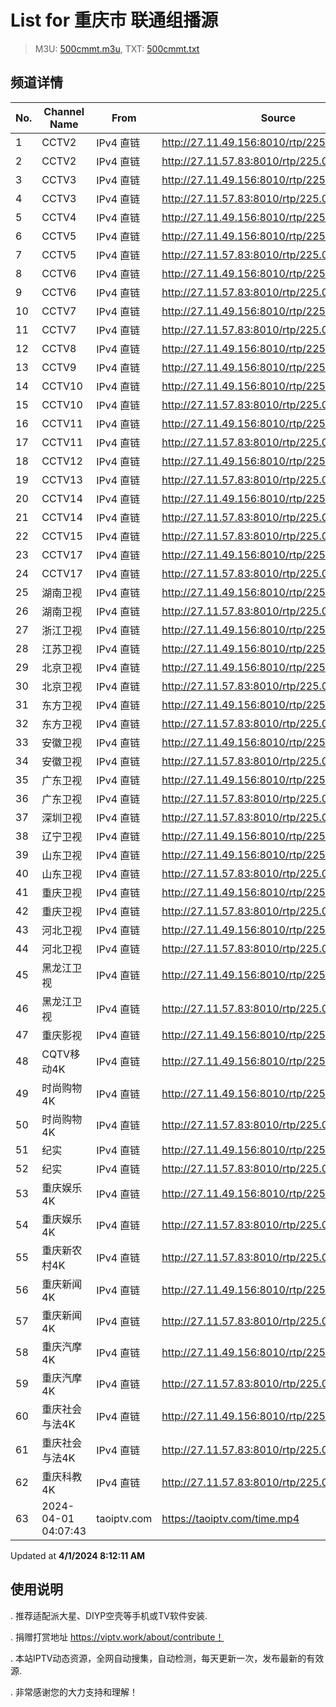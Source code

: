 # List for **重庆市 联通组播源**

> M3U: [500cmmt.m3u](/500cmmt.m3u), TXT: [500cmmt.txt](/txt/500cmmt.txt)

## 频道详情

| No. | Channel Name | From | Source |
| --- | ------------ | ---- | ------ |
| 1 | CCTV2 | IPv4 直链 | <http://27.11.49.156:8010/rtp/225.0.4.132:7980> |
| 2 | CCTV2 | IPv4 直链 | <http://27.11.57.83:8010/rtp/225.0.4.132:7980> |
| 3 | CCTV3 | IPv4 直链 | <http://27.11.49.156:8010/rtp/225.0.4.142:7980> |
| 4 | CCTV3 | IPv4 直链 | <http://27.11.57.83:8010/rtp/225.0.4.142:7980> |
| 5 | CCTV4 | IPv4 直链 | <http://27.11.49.156:8010/rtp/225.0.4.176:7980> |
| 6 | CCTV5 | IPv4 直链 | <http://27.11.49.156:8010/rtp/225.0.4.143:7980> |
| 7 | CCTV5 | IPv4 直链 | <http://27.11.57.83:8010/rtp/225.0.4.143:7980> |
| 8 | CCTV6 | IPv4 直链 | <http://27.11.49.156:8010/rtp/225.0.4.144:7980> |
| 9 | CCTV6 | IPv4 直链 | <http://27.11.57.83:8010/rtp/225.0.4.144:7980> |
| 10 | CCTV7 | IPv4 直链 | <http://27.11.49.156:8010/rtp/225.0.4.127:7980> |
| 11 | CCTV7 | IPv4 直链 | <http://27.11.57.83:8010/rtp/225.0.4.127:7980> |
| 12 | CCTV8 | IPv4 直链 | <http://27.11.49.156:8010/rtp/225.0.4.137:7980> |
| 13 | CCTV9 | IPv4 直链 | <http://27.11.49.156:8010/rtp/225.0.4.131:7980> |
| 14 | CCTV10 | IPv4 直链 | <http://27.11.49.156:8010/rtp/225.0.4.130:7980> |
| 15 | CCTV10 | IPv4 直链 | <http://27.11.57.83:8010/rtp/225.0.4.130:7980> |
| 16 | CCTV11 | IPv4 直链 | <http://27.11.49.156:8010/rtp/225.0.4.218:7980> |
| 17 | CCTV11 | IPv4 直链 | <http://27.11.57.83:8010/rtp/225.0.4.218:7980> |
| 18 | CCTV12 | IPv4 直链 | <http://27.11.49.156:8010/rtp/225.0.4.129:7980> |
| 19 | CCTV13 | IPv4 直链 | <http://27.11.57.83:8010/rtp/225.0.4.219:7980> |
| 20 | CCTV14 | IPv4 直链 | <http://27.11.49.156:8010/rtp/225.0.4.128:7980> |
| 21 | CCTV14 | IPv4 直链 | <http://27.11.57.83:8010/rtp/225.0.4.128:7980> |
| 22 | CCTV15 | IPv4 直链 | <http://27.11.57.83:8010/rtp/225.0.4.220:7980> |
| 23 | CCTV17 | IPv4 直链 | <http://27.11.49.156:8010/rtp/225.0.4.179:7980> |
| 24 | CCTV17 | IPv4 直链 | <http://27.11.57.83:8010/rtp/225.0.4.179:7980> |
| 25 | 湖南卫视 | IPv4 直链 | <http://27.11.49.156:8010/rtp/225.0.4.75:7980> |
| 26 | 湖南卫视 | IPv4 直链 | <http://27.11.57.83:8010/rtp/225.0.4.75:7980> |
| 27 | 浙江卫视 | IPv4 直链 | <http://27.11.49.156:8010/rtp/225.0.4.81:7980> |
| 28 | 江苏卫视 | IPv4 直链 | <http://27.11.49.156:8010/rtp/225.0.4.79:7980> |
| 29 | 北京卫视 | IPv4 直链 | <http://27.11.49.156:8010/rtp/225.0.4.78:7980> |
| 30 | 北京卫视 | IPv4 直链 | <http://27.11.57.83:8010/rtp/225.0.4.78:7980> |
| 31 | 东方卫视 | IPv4 直链 | <http://27.11.49.156:8010/rtp/225.0.4.80:7980> |
| 32 | 东方卫视 | IPv4 直链 | <http://27.11.57.83:8010/rtp/225.0.4.80:7980> |
| 33 | 安徽卫视 | IPv4 直链 | <http://27.11.49.156:8010/rtp/225.0.4.133:7980> |
| 34 | 安徽卫视 | IPv4 直链 | <http://27.11.57.83:8010/rtp/225.0.4.133:7980> |
| 35 | 广东卫视 | IPv4 直链 | <http://27.11.49.156:8010/rtp/225.0.4.84:7980> |
| 36 | 广东卫视 | IPv4 直链 | <http://27.11.57.83:8010/rtp/225.0.4.84:7980> |
| 37 | 深圳卫视 | IPv4 直链 | <http://27.11.57.83:8010/rtp/225.0.4.202:7980> |
| 38 | 辽宁卫视 | IPv4 直链 | <http://27.11.49.156:8010/rtp/225.0.4.98:7980> |
| 39 | 山东卫视 | IPv4 直链 | <http://27.11.49.156:8010/rtp/225.0.4.199:7980> |
| 40 | 山东卫视 | IPv4 直链 | <http://27.11.57.83:8010/rtp/225.0.4.199:7980> |
| 41 | 重庆卫视 | IPv4 直链 | <http://27.11.49.156:8010/rtp/225.0.4.187:7980> |
| 42 | 重庆卫视 | IPv4 直链 | <http://27.11.57.83:8010/rtp/225.0.4.187:7980> |
| 43 | 河北卫视 | IPv4 直链 | <http://27.11.49.156:8010/rtp/225.0.4.174:7980> |
| 44 | 河北卫视 | IPv4 直链 | <http://27.11.57.83:8010/rtp/225.0.4.174:7980> |
| 45 | 黑龙江卫视 | IPv4 直链 | <http://27.11.49.156:8010/rtp/225.0.4.201:7980> |
| 46 | 黑龙江卫视 | IPv4 直链 | <http://27.11.57.83:8010/rtp/225.0.4.201:7980> |
| 47 | 重庆影视 | IPv4 直链 | <http://27.11.49.156:8010/rtp/225.0.4.192:7980> |
| 48 | CQTV移动4K | IPv4 直链 | <http://27.11.49.156:8010/rtp/225.0.4.215:7980> |
| 49 | 时尚购物4K | IPv4 直链 | <http://27.11.49.156:8010/rtp/225.0.4.198:7980> |
| 50 | 时尚购物4K | IPv4 直链 | <http://27.11.57.83:8010/rtp/225.0.4.198:7980> |
| 51 | 纪实 | IPv4 直链 | <http://27.11.49.156:8010/rtp/225.0.4.99:7980> |
| 52 | 纪实 | IPv4 直链 | <http://27.11.57.83:8010/rtp/225.0.4.99:7980> |
| 53 | 重庆娱乐4K | IPv4 直链 | <http://27.11.49.156:8010/rtp/225.0.4.194:7980> |
| 54 | 重庆娱乐4K | IPv4 直链 | <http://27.11.57.83:8010/rtp/225.0.4.194:7980> |
| 55 | 重庆新农村4K | IPv4 直链 | <http://27.11.57.83:8010/rtp/225.0.4.189:7980> |
| 56 | 重庆新闻4K | IPv4 直链 | <http://27.11.49.156:8010/rtp/225.0.4.188:7980> |
| 57 | 重庆新闻4K | IPv4 直链 | <http://27.11.57.83:8010/rtp/225.0.4.188:7980> |
| 58 | 重庆汽摩4K | IPv4 直链 | <http://27.11.49.156:8010/rtp/225.0.4.195:7980> |
| 59 | 重庆汽摩4K | IPv4 直链 | <http://27.11.57.83:8010/rtp/225.0.4.195:7980> |
| 60 | 重庆社会与法4K | IPv4 直链 | <http://27.11.49.156:8010/rtp/225.0.4.190:7980> |
| 61 | 重庆社会与法4K | IPv4 直链 | <http://27.11.57.83:8010/rtp/225.0.4.190:7980> |
| 62 | 重庆科教4K | IPv4 直链 | <http://27.11.57.83:8010/rtp/225.0.4.193:7980> |
| 63 | 2024-04-01 04:07:43 | taoiptv.com | <https://taoiptv.com/time.mp4> |

Updated at **4/1/2024 8:12:11 AM**

## 使用说明

. 推荐适配派大星、DIYP空壳等手机或TV软件安装.

. 捐赠打赏地址 https://viptv.work/about/contribute！

. 本站IPTV动态资源，全网自动搜集，自动检测，每天更新一次，发布最新的有效源.

. 非常感谢您的大力支持和理解！